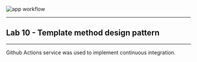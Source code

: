 ![app workflow](https://github.com/AbdulrahmanAlosaimi/CPIT252-Lab10/actions/workflows/github-actions.yml/badge.svg)

---

## Lab 10 - Template method design pattern

---
Github Actions service was used to implement continuous integration.
